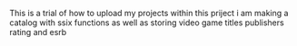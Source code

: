 This is a trial of how to upload my projects 
within this priject i am making a catalog with ssix functions as well as storing video game titles publishers rating and esrb
